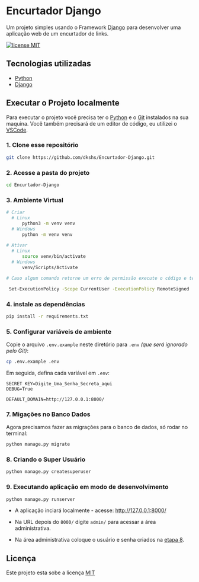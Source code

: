 # Encurtador Django

Um projeto simples usando o Framework [Django](https://www.djangoproject.com/) para desenvolver uma aplicação web de um encurtador de links.

[![license MIT](https://img.shields.io/github/license/dkshs/Encurtador-Django?color=blue&style=flat-square)](LICENSE)

## Tecnologias utilizadas

- [Python](https://www.python.org/)
- [Django](https://www.djangoproject.com/)

## Executar o Projeto localmente

Para executar o projeto você precisa ter o [Python](https://www.python.org/) e o [Git](https://git-scm.com) instalados na sua maquina.
Você também precisará de um editor de código, eu utilizei o [VSCode](https://code.visualstudio.com).

### 1. Clone esse repositório

```bash
git clone https://github.com/dkshs/Encurtador-Django.git
```

### 2. Acesse a pasta do projeto

```bash
cd Encurtador-Django
```

### 3. Ambiente Virtual

```bash
# Criar
  # Linux
      python3 -m venv venv
  # Windows
      python -m venv venv
    
# Ativar
  # Linux
      source venv/bin/activate
  # Windows
      venv/Scripts/Activate

# Caso algum comando retorne um erro de permissão execute o código e tente novamente:

 Set-ExecutionPolicy -Scope CurrentUser -ExecutionPolicy RemoteSigned
```

### 4. instale as dependências

```bash
pip install -r requirements.txt
```

### 5. Configurar variáveis de ambiente

Copie o arquivo `.env.example` neste diretório para `.env` *(que será ignorado pelo Git)*:

```bash
cp .env.example .env
```

Em seguida, defina cada variável em `.env`:

```text
SECRET_KEY=Digite_Uma_Senha_Secreta_aqui
DEBUG=True

DEFAULT_DOMAIN=http://127.0.0.1:8000/
```

### 7. Migações no Banco Dados

Agora precisamos fazer as migrações para o banco de dados, só rodar no terminal:

```bash
python manage.py migrate
```

### 8. Criando o Super Usuário

```bash
python manage.py createsuperuser
```

### 9. Executando aplicação em modo de desenvolvimento

```bash
python manage.py runserver
```

- A aplicação inciará localmente - acesse: <http://127.0.0.1:8000/>

- Na URL depois do `8000/` dígite `admin/` para acessar a área administrativa.

- Na área administrativa coloque o usuário e senha criados na [etapa 8](#8-criando-o-super-usuário).

## Licença

Este projeto esta sobe a licença [MIT](LICENSE)
